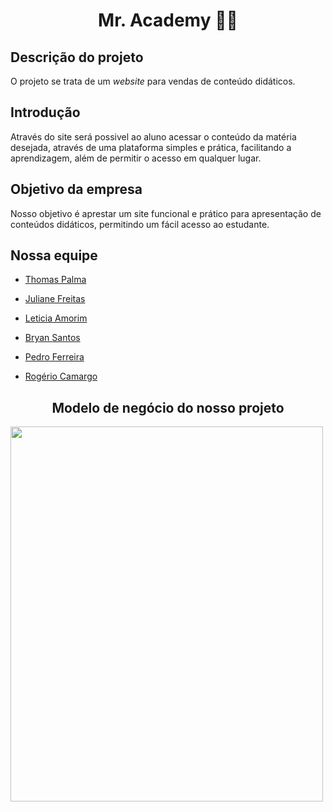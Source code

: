 <h1 align="center">Mr. Academy 📖🦉</h1>

<h2>Descrição do projeto</h2>

O projeto se trata de um _website_ para vendas de conteúdo didáticos.

<h2>Introdução</h2>

Através do site será possivel ao aluno acessar o conteúdo da matéria desejada, através de uma plataforma simples e prática, facilitando a aprendizagem, além de permitir o acesso em qualquer lugar. 

<h2>Objetivo da empresa</h2>

Nosso objetivo é aprestar um site funcional e prático para apresentação de conteúdos didáticos, permitindo um fácil acesso ao estudante.

<h2>Nossa equipe</h2>
           
 - [Thomas Palma](https://www.linkedin.com/in/thomas-palma-0764b81b3/)

 - [Juliane Freitas](https://www.linkedin.com/in/juliane-freitas-9b6287163)

 - [Leticia Amorim](https://www.linkedin.com/in/leticia-amorim-4761b1185/)

 - [Bryan Santos](https://www.linkedin.com/in/bryan-santos-77b53317b)

 - [Pedro Ferreira](https://www.linkedin.com/in/pedro-ferreira-6a8417190/)

 - [Rogério Camargo](https://www.linkedin.com/in/rogério-camargo-3a01191a5)

<h2 align="center">Modelo de negócio do nosso projeto</h2>
<img src="https://github.com/ThomasPalma1/FatecPI-01/blob/master/docs/Canvas_Mr.Academy-1.png" style="width:500px;height:600px;">
